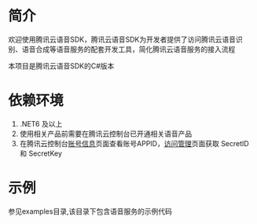 # 简介

欢迎使用腾讯云语音SDK，腾讯云语音SDK为开发者提供了访问腾讯云语音识别、语音合成等语音服务的配套开发工具，简化腾讯云语音服务的接入流程

本项目是腾讯云语音SDK的C#版本

# 依赖环境

1. .NET6 及以上
2. 使用相关产品前需要在腾讯云控制台已开通相关语音产品
3. 在腾讯云控制台[账号信息](https://console.cloud.tencent.com/developer)页面查看账号APPID，[访问管理](https://console.cloud.tencent.com/cam/capi)页面获取 SecretID 和 SecretKey

# 示例

参见examples目录,该目录下包含语音服务的示例代码
